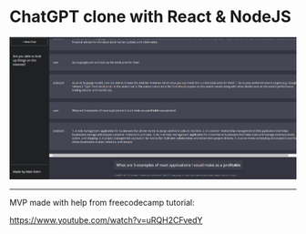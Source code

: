 # ChatGPT clone with React & NodeJS


<img alt="Screenshot of React ChatGPT Clone" src="./public/Screenshot react-chatgpt-clone.png" />

---
MVP made with help from freecodecamp tutorial:

https://www.youtube.com/watch?v=uRQH2CFvedY